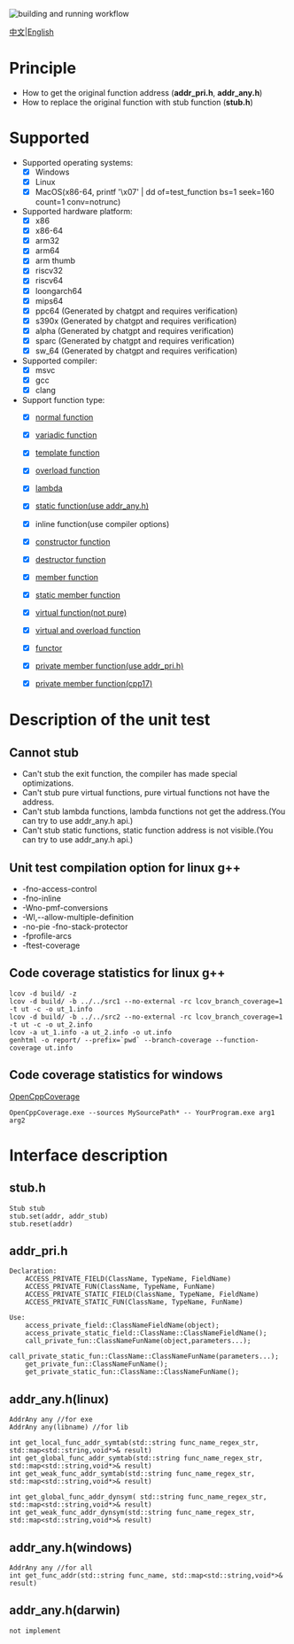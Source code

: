![building and running workflow](https://github.com/coolxv/cpp-stub/actions/workflows/make-test-multi-platform.yml/badge.svg)

[中文](README_zh.md)|[English](README.md)

# Principle
- How to get the original function address (**addr_pri.h**, **addr_any.h**)
- How to replace the original function with stub function (**stub.h**)

# Supported
- Supported operating systems:
  * [x] Windows
  * [x] Linux
  * [x] MacOS(x86-64, printf '\x07' | dd of=test_function bs=1 seek=160 count=1 conv=notrunc)
- Supported hardware platform: 
  * [x] x86
  * [x] x86-64
  * [x] arm32
  * [x] arm64
  * [x] arm thumb
  * [x] riscv32
  * [x] riscv64
  * [x] loongarch64
  * [x] mips64
  * [x] ppc64 (Generated by chatgpt and requires verification)
  * [x] s390x (Generated by chatgpt and requires verification)
  * [x] alpha (Generated by chatgpt and requires verification)
  * [x] sparc (Generated by chatgpt and requires verification)
  * [x] sw_64 (Generated by chatgpt and requires verification)
- Supported compiler: 
  * [x] msvc
  * [x] gcc
  * [x] clang
- Support function type:
  * [x] [normal function](test/test_function.cpp)
  * [x] [variadic function]((test/test_variadic_function.cpp))
  * [x] [template function](test/test_template_function_linux.cpp)
  * [x] [overload function](test/test_overload_function_linux.cpp)
  * [x] [lambda](test/test_addr_lambda_linux.cpp)
  * [x] [static function(use addr_any.h)](test/test_addr_any_linux.cpp)
  * [x] inline function(use compiler options)
  * [x] [constructor function](test/test_constructor_function_linux.cpp)
  * [x] [destructor function](test/test_dtor_function_linux.cpp)
  * [x] [member function](test/test_object_member_function_linux.cpp)
  * [x] [static member function](test/test_class_member_function.cpp)
  * [x] [virtual function(not pure)](test/test_virtual_function_linux.cpp)
  * [x] [virtual and overload function](test/test_virtual_overload_function_linux.cpp)
  * [x] [functor](test/test_functor_linux.cpp)
  * [x] [private member function(use addr_pri.h)](test/test_private_member_function_linux.cpp)
  * [x] [private member function(cpp17)](test_cpp17/test_private_member.cpp)




# Description of the unit test
## Cannot stub
- Can't stub the exit function, the compiler has made special optimizations.
- Can't stub pure virtual functions, pure virtual functions not have the address.
- Can't stub lambda functions, lambda functions not get the address.(You can try to use addr_any.h api.)
- Can't stub static functions, static function address is not visible.(You can try to use addr_any.h api.)


## Unit test compilation option for linux g++
- -fno-access-control
- -fno-inline
- -Wno-pmf-conversions
- -Wl,--allow-multiple-definition
- -no-pie -fno-stack-protector
- -fprofile-arcs
- -ftest-coverage

## Code coverage statistics for linux g++
```
lcov -d build/ -z
lcov -d build/ -b ../../src1 --no-external -rc lcov_branch_coverage=1 -t ut -c -o ut_1.info
lcov -d build/ -b ../../src2 --no-external -rc lcov_branch_coverage=1 -t ut -c -o ut_2.info
lcov -a ut_1.info -a ut_2.info -o ut.info
genhtml -o report/ --prefix=`pwd` --branch-coverage --function-coverage ut.info
```
## Code coverage statistics for windows

 [OpenCppCoverage](https://github.com/OpenCppCoverage/OpenCppCoverage)
```
OpenCppCoverage.exe --sources MySourcePath* -- YourProgram.exe arg1 arg2
```
# Interface description

## stub.h
```
Stub stub
stub.set(addr, addr_stub)
stub.reset(addr)
```

## addr_pri.h
```
Declaration:
    ACCESS_PRIVATE_FIELD(ClassName, TypeName, FieldName)
    ACCESS_PRIVATE_FUN(ClassName, TypeName, FunName)
    ACCESS_PRIVATE_STATIC_FIELD(ClassName, TypeName, FieldName)
    ACCESS_PRIVATE_STATIC_FUN(ClassName, TypeName, FunName)

Use:
    access_private_field::ClassNameFieldName(object);
    access_private_static_field::ClassName::ClassNameFieldName();
    call_private_fun::ClassNameFunName(object,parameters...);
    call_private_static_fun::ClassName::ClassNameFunName(parameters...);
    get_private_fun::ClassNameFunName();
    get_private_static_fun::ClassName::ClassNameFunName();
```

## addr_any.h(linux)
```
AddrAny any //for exe
AddrAny any(libname) //for lib

int get_local_func_addr_symtab(std::string func_name_regex_str, std::map<std::string,void*>& result)
int get_global_func_addr_symtab(std::string func_name_regex_str, std::map<std::string,void*>& result)
int get_weak_func_addr_symtab(std::string func_name_regex_str, std::map<std::string,void*>& result)

int get_global_func_addr_dynsym( std::string func_name_regex_str, std::map<std::string,void*>& result)
int get_weak_func_addr_dynsym(std::string func_name_regex_str, std::map<std::string,void*>& result)

```
## addr_any.h(windows)
```
AddrAny any //for all
int get_func_addr(std::string func_name, std::map<std::string,void*>& result)
```
## addr_any.h(darwin)
```
not implement
```

